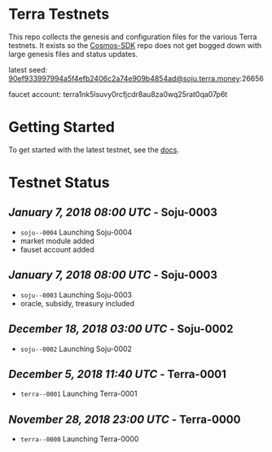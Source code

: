 # Terra Testnets

This repo collects the genesis and configuration files for the various Terra
testnets. It exists so the [Cosmos-SDK](https://github.com/cosmos/cosmos-sdk) 
repo does not get bogged down with large genesis files and status updates.

latest seed: 90ef933997994a5f4efb2406c2a74e909b4854ad@soju.terra.money:26656

faucet account: terra1nk5lsuvy0rcfjcdr8au8za0wq25rat0qa07p6t

# Getting Started

To get started with the latest testnet, see the
[docs](https://cosmos.network/docs/getting-started/full-node.html).

# Testnet Status

## *January 7, 2018 08:00 UTC* - Soju-0003

- `soju--0004` Launching Soju-0004
- market module added
- fauset account added

## *January 7, 2018 08:00 UTC* - Soju-0003

- `soju--0003` Launching Soju-0003
- oracle, subsidy, treasury included

## *December 18, 2018 03:00 UTC* - Soju-0002

- `soju--0002` Launching Soju-0002

## *December 5, 2018 11:40 UTC* - Terra-0001

- `terra--0001` Launching Terra-0001

## *November 28, 2018 23:00 UTC* - Terra-0000

- `terra--0000` Launching Terra-0000

